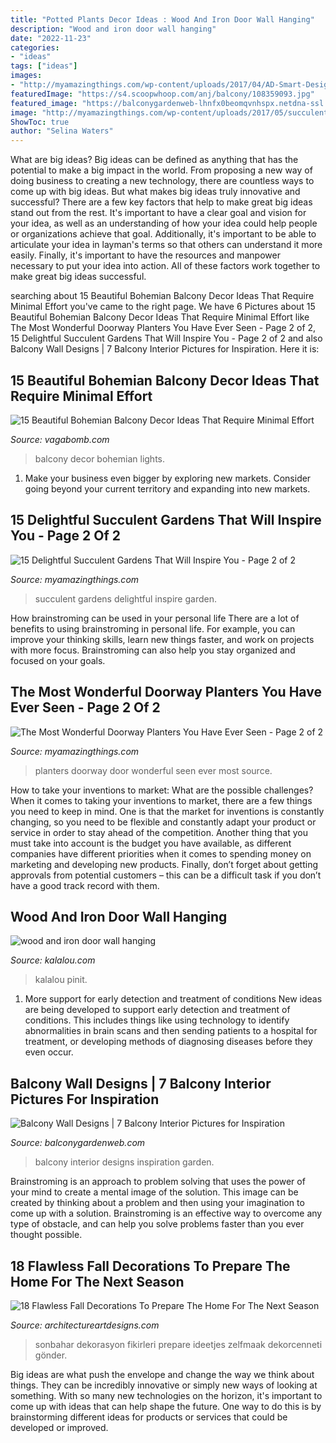 ```yaml
---
title: "Potted Plants Decor Ideas : Wood And Iron Door Wall Hanging"
description: "Wood and iron door wall hanging"
date: "2022-11-23"
categories:
- "ideas"
tags: ["ideas"]
images:
- "http://myamazingthings.com/wp-content/uploads/2017/04/AD-Smart-Design-Front-Door-Planters-24-718x1024.jpg"
featuredImage: "https://s4.scoopwhoop.com/anj/balcony/108359093.jpg"
featured_image: "https://balconygardenweb-lhnfx0beomqvnhspx.netdna-ssl.com/wp-content/uploads/2016/03/IMG-20160311-WA0004-e1457673508193.jpg"
image: "http://myamazingthings.com/wp-content/uploads/2017/05/succulent-garden-16.jpg"
ShowToc: true
author: "Selina Waters"
---
```



What are big ideas?
Big ideas can be defined as anything that has the potential to make a big impact in the world. From proposing a new way of doing business to creating a new technology, there are countless ways to come up with big ideas. But what makes big ideas truly innovative and successful? There are a few key factors that help to make great big ideas stand out from the rest. 
It's important to have a clear goal and vision for your idea, as well as an understanding of how your idea could help people or organizations achieve that goal. Additionally, it's important to be able to articulate your idea in layman's terms so that others can understand it more easily. Finally, it's important to have the resources and manpower necessary to put your idea into action. All of these factors work together to make great big ideas successful.

	

		
searching about 15 Beautiful Bohemian Balcony Decor Ideas That Require Minimal Effort you've came to the right page. We have 6 Pictures about 15 Beautiful Bohemian Balcony Decor Ideas That Require Minimal Effort like The Most Wonderful Doorway Planters You Have Ever Seen - Page 2 of 2, 15 Delightful Succulent Gardens That Will Inspire You - Page 2 of 2 and also Balcony Wall Designs | 7 Balcony Interior Pictures for Inspiration. Here it is:
		
    
## 15 Beautiful Bohemian Balcony Decor Ideas That Require Minimal Effort

<img loading=lazy src="https://s4.scoopwhoop.com/anj/balcony/108359093.jpg" onerror="this.onerror=null;this.src='https://tse4.mm.bing.net/th?id=OIP.5UAh4pC8KQl0WhChR4N1YAHaJ3&amp;pid=15.1';" alt="15 Beautiful Bohemian Balcony Decor Ideas That Require Minimal Effort">

_Source: vagabomb.com_

>balcony decor bohemian lights. 

	

1. Make your business even bigger by exploring new markets. Consider going beyond your current territory and expanding into new markets.

    
## 15 Delightful Succulent Gardens That Will Inspire You - Page 2 Of 2

<img loading=lazy src="http://myamazingthings.com/wp-content/uploads/2017/05/succulent-garden-16.jpg" onerror="this.onerror=null;this.src='https://tse2.mm.bing.net/th?id=OIP.WR9toICvyE1fUY9Sl8tSDAHaJ4&amp;pid=15.1';" alt="15 Delightful Succulent Gardens That Will Inspire You - Page 2 of 2">

_Source: myamazingthings.com_

>succulent gardens delightful inspire garden. 

	

How brainstroming can be used in your personal life
There are a lot of benefits to using brainstroming in personal life. For example, you can improve your thinking skills, learn new things faster, and work on projects with more focus. Brainstroming can also help you stay organized and focused on your goals.

    
## The Most Wonderful Doorway Planters You Have Ever Seen - Page 2 Of 2

<img loading=lazy src="http://myamazingthings.com/wp-content/uploads/2017/04/AD-Smart-Design-Front-Door-Planters-24-718x1024.jpg" onerror="this.onerror=null;this.src='https://tse2.mm.bing.net/th?id=OIP.m6Wv_QfBnV5VFOviqiISTQHaKk&amp;pid=15.1';" alt="The Most Wonderful Doorway Planters You Have Ever Seen - Page 2 of 2">

_Source: myamazingthings.com_

>planters doorway door wonderful seen ever most source. 

	

How to take your inventions to market: What are the possible challenges?
When it comes to taking your inventions to market, there are a few things you need to keep in mind. One is that the market for inventions is constantly changing, so you need to be flexible and constantly adapt your product or service in order to stay ahead of the competition. Another thing that you must take into account is the budget you have available, as different companies have different priorities when it comes to spending money on marketing and developing new products. Finally, don’t forget about getting approvals from potential customers – this can be a difficult task if you don’t have a good track record with them.

    
## Wood And Iron Door Wall Hanging

<img loading=lazy src="https://www.kalalou.com/Images/NHAS1012-1.jpg?resizeid=6&amp;resizeh=600&amp;resizew=600" onerror="this.onerror=null;this.src='https://tse4.mm.bing.net/th?id=OIP.H-MdVFrcBwp0VVbjS-cFkgAAAA&amp;pid=15.1';" alt="wood and iron door wall hanging">

_Source: kalalou.com_

>kalalou pinit. 

	

1) More support for early detection and treatment of conditions
New ideas are being developed to support early detection and treatment of conditions. This includes things like using technology to identify abnormalities in brain scans and then sending patients to a hospital for treatment, or developing methods of diagnosing diseases before they even occur.

    
## Balcony Wall Designs | 7 Balcony Interior Pictures For Inspiration

<img loading=lazy src="https://balconygardenweb-lhnfx0beomqvnhspx.netdna-ssl.com/wp-content/uploads/2016/03/IMG-20160311-WA0004-e1457673508193.jpg" onerror="this.onerror=null;this.src='https://tse1.mm.bing.net/th?id=OIP.z-PsVfpOskOkVpTBpt5AGQHaJ3&amp;pid=15.1';" alt="Balcony Wall Designs | 7 Balcony Interior Pictures for Inspiration">

_Source: balconygardenweb.com_

>balcony interior designs inspiration garden. 

	

Brainstroming is an approach to problem solving that uses the power of your mind to create a mental image of the solution. This image can be created by thinking about a problem and then using your imagination to come up with a solution. Brainstroming is an effective way to overcome any type of obstacle, and can help you solve problems faster than you ever thought possible.

    
## 18 Flawless Fall Decorations To Prepare The Home For The Next Season

<img loading=lazy src="https://www.architectureartdesigns.com/wp-content/uploads/2017/08/15-22-1024x627.jpg" onerror="this.onerror=null;this.src='https://tse4.mm.bing.net/th?id=OIP.cXjarLkjaujTyRNJxpJgpQHaEi&amp;pid=15.1';" alt="18 Flawless Fall Decorations To Prepare The Home For The Next Season">

_Source: architectureartdesigns.com_

>sonbahar dekorasyon fikirleri prepare ideetjes zelfmaak dekorcenneti gönder. 

	

Big ideas are what push the envelope and change the way we think about things. They can be incredibly innovative or simply new ways of looking at something. With so many new technologies on the horizon, it's important to come up with ideas that can help shape the future. One way to do this is by brainstorming different ideas for products or services that could be developed or improved.

